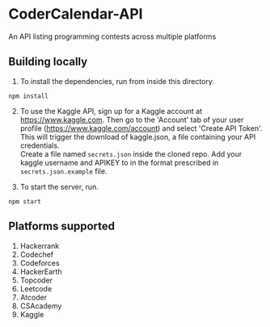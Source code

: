 # CoderCalendar-API
An API listing programming contests across multiple platforms  


## Building locally
1. To install the dependencies, run from inside this directory.
``` 
npm install 
``` 
    
    
2. To use the Kaggle API, sign up for a Kaggle account at https://www.kaggle.com. Then go to the 'Account' tab of your user profile (https://www.kaggle.com/account) and select 'Create API Token'. This will trigger the download of kaggle.json, a file containing your API credentials.  
Create a file named `secrets.json` inside the cloned repo. Add your kaggle username and APIKEY to in the format prescribed in `secrets.json.example` file.
  
    
3. To start the server, run. 
```
npm start
```




## Platforms supported
1. Hackerrank
2. Codechef
3. Codeforces
4. HackerEarth
5. Topcoder
6. Leetcode
7. Atcoder
8. CSAcademy
9. Kaggle  

